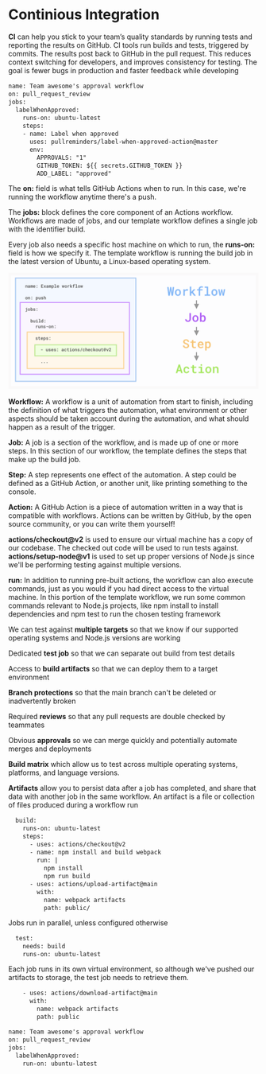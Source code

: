 # Continious Integration

**CI** can help you stick to your team’s quality standards by running tests and reporting the results on GitHub. CI tools run builds and tests, triggered by commits. The results post back to GitHub in the pull request. This reduces context switching for developers, and improves consistency for testing. The goal is fewer bugs in production and faster feedback while developing

```
name: Team awesome's approval workflow
on: pull_request_review
jobs:
  labelWhenApproved:
    runs-on: ubuntu-latest
    steps:
    - name: Label when approved
      uses: pullreminders/label-when-approved-action@master
      env:
        APPROVALS: "1"
        GITHUB_TOKEN: ${{ secrets.GITHUB_TOKEN }}
        ADD_LABEL: "approved"
 ```

The **on:** field is what tells GitHub Actions when to run. In this case, we're running the workflow anytime there's a push.

The **jobs:** block defines the core component of an Actions workflow. Workflows are made of jobs, and our template workflow defines a single job with the identifier build.

Every job also needs a specific host machine on which to run, the **runs-on:** field is how we specify it. The template workflow is running the build job in the latest version of Ubuntu, a Linux-based operating system.



![](images/first-image.png)


**Workflow:** A workflow is a unit of automation from start to finish, including the definition of what triggers the automation, what environment or other aspects should be taken account during the automation, and what should happen as a result of the trigger.

**Job:** A job is a section of the workflow, and is made up of one or more steps. In this section of our workflow, the template defines the steps that make up the build job.

**Step:** A step represents one effect of the automation. A step could be defined as a GitHub Action, or another unit, like printing something to the console.

**Action:** A GitHub Action is a piece of automation written in a way that is compatible with workflows. Actions can be written by GitHub, by the open source community, or you can write them yourself!

**actions/checkout@v2** is used to ensure our virtual machine has a copy of our codebase. The checked out code will be used to run tests against.
**actions/setup-node@v1** is used to set up proper versions of Node.js since we'll be performing testing against multiple versions.

**run:** In addition to running pre-built actions, the workflow can also execute commands, just as you would if you had direct access to the virtual machine. In this portion of the template workflow, we run some common commands relevant to Node.js projects, like npm install to install dependencies and npm test to run the chosen testing framework



We can test against **multiple targets** so that we know if our supported operating systems and Node.js versions are working

Dedicated **test job** so that we can separate out build from test details

Access to **build artifacts** so that we can deploy them to a target environment

**Branch protections** so that the main branch can't be deleted or inadvertently broken

Required **reviews** so that any pull requests are double checked by teammates

Obvious **approvals** so we can merge quickly and potentially automate merges and deployments

**Build matrix** which allow us to test across multiple operating systems, platforms, and language versions.

**Artifacts** allow you to persist data after a job has completed, and share that data with another job in the same workflow. An artifact is a file or collection of files produced during a workflow run




```
  build:
    runs-on: ubuntu-latest
    steps:
      - uses: actions/checkout@v2
      - name: npm install and build webpack
        run: |
          npm install
          npm run build
      - uses: actions/upload-artifact@main
        with:
          name: webpack artifacts
          path: public/
```


Jobs run in parallel, unless configured otherwise

```
  test:
    needs: build
    runs-on: ubuntu-latest
```

Each job runs in its own virtual environment, so although we've pushed our artifacts to storage, the test job needs to retrieve them.

```
    - uses: actions/download-artifact@main
      with: 
        name: webpack artifacts
        path: public
```

```
name: Team awesome's approval workflow
on: pull_request_review
jobs:
  labelWhenApproved:
    run-on: ubuntu-latest
```
